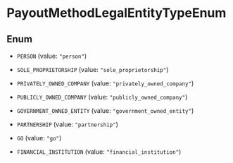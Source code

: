

# PayoutMethodLegalEntityTypeEnum

## Enum


* `PERSON` (value: `"person"`)

* `SOLE_PROPRIETORSHIP` (value: `"sole_proprietorship"`)

* `PRIVATELY_OWNED_COMPANY` (value: `"privately_owned_company"`)

* `PUBLICLY_OWNED_COMPANY` (value: `"publicly_owned_company"`)

* `GOVERNMENT_OWNED_ENTITY` (value: `"government_owned_entity"`)

* `PARTNERSHIP` (value: `"partnership"`)

* `GO` (value: `"go"`)

* `FINANCIAL_INSTITUTION` (value: `"financial_institution"`)



